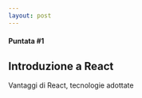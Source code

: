 ```yaml
---
layout: post
---
```


#### Puntata #1
## Introduzione a React

Vantaggi di React, tecnologie adottate